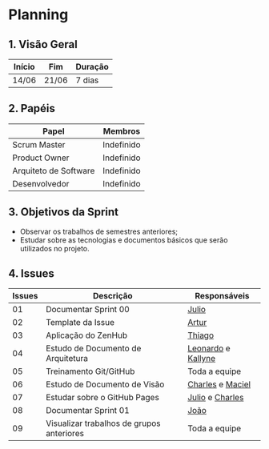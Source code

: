 # Planning

## 1. Visão Geral
<!-- data de inicio da sprint
     data de finalização da sprint
     duraração da sprint
 -->
 Início | Fim | Duração
 ------ | --- | -------
 14/06 | 21/06 | 7 dias

## 2. Papéis
<!-- Papeis que cada membro exerceu durante essa sprint -->
Papel | Membros
----- | -------
Scrum Master | Indefinido
Product Owner | Indefinido
Arquiteto de Software | Indefinido
Desenvolvedor | Indefinido


## 3. Objetivos da Sprint
<!-- descrever de forma geral o objetivo da sprint -->
* Observar os trabalhos de semestres anteriores;
* Estudar sobre as tecnologias e documentos básicos que serão utilizados no projeto.

## 4. Issues
<!-- descrever as issues que definimos para essa sprint e alocar um responsavel por ela -->
Issues | Descrição | Responsáveis
------ | --------- | -----------
01 | Documentar Sprint 00 | [Julio](https://github.com/Julio-eng)
02 | Template da Issue | [Artur](https://github.com/artur-seppa)
03 | Aplicação do ZenHub | [Thiago](https://github.com/Thiago-Cerq)
04 | Estudo de Documento de Arquitetura | [Leonardo](https://github.com/Leonardo0o0) e [Kallyne](https://github.com/kazpmcd/)
05 | Treinamento Git/GitHub | Toda a equipe
06 | Estudo de Documento de Visão | [Charles](https://github.com/charles-serafim) e [Maciel](https://github.com/macieljuniormax)
07 | Estudar sobre o GitHub Pages | [Julio](https://github.com/Julio-eng) e [Charles](https://github.com/charles-serafim)
08 | Documentar Sprint 01 | [João](https://github.com/JoaoSchmitz)
09 | Visualizar trabalhos de grupos anteriores | Toda a equipe
